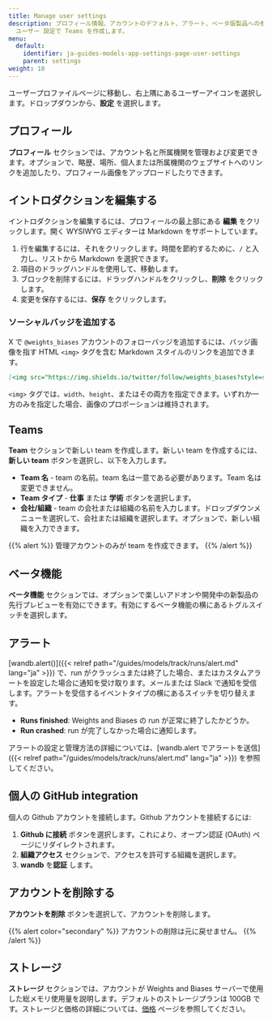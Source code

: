 ```yaml
---
title: Manage user settings
description: プロフィール情報、アカウントのデフォルト、アラート、ベータ版製品への参加、GitHub インテグレーション、ストレージ使用量、アカウントの有効化を管理し、
  ユーザー 設定で Teams を作成します。
menu:
  default:
    identifier: ja-guides-models-app-settings-page-user-settings
    parent: settings
weight: 10
---
```


ユーザープロファイルページに移動し、右上隅にあるユーザーアイコンを選択します。ドロップダウンから、**設定** を選択します。

## プロフィール

**プロフィール** セクションでは、アカウント名と所属機関を管理および変更できます。オプションで、略歴、場所、個人または所属機関のウェブサイトへのリンクを追加したり、プロフィール画像をアップロードしたりできます。

## イントロダクションを編集する

イントロダクションを編集するには、プロフィールの最上部にある **編集** をクリックします。開く WYSIWYG エディターは Markdown をサポートしています。
1. 行を編集するには、それをクリックします。時間を節約するために、`/` と入力し、リストから Markdown を選択できます。
1. 項目のドラッグハンドルを使用して、移動します。
1. ブロックを削除するには、ドラッグハンドルをクリックし、**削除** をクリックします。
1. 変更を保存するには、**保存** をクリックします。

### ソーシャルバッジを追加する

X で `@weights_biases` アカウントのフォローバッジを追加するには、バッジ画像を指す HTML `<img>` タグを含む Markdown スタイルのリンクを追加できます。

```markdown
[<img src="https://img.shields.io/twitter/follow/weights_biases?style=social" alt="X: @weights_biases" >](https://x.com/intent/follow?screen_name=weights_biases)
```
`<img>` タグでは、`width`、`height`、またはその両方を指定できます。いずれか一方のみを指定した場合、画像のプロポーションは維持されます。

## Teams

**Team** セクションで新しい team を作成します。新しい team を作成するには、**新しい team** ボタンを選択し、以下を入力します。

* **Team 名** - team の名前。team 名は一意である必要があります。Team 名は変更できません。
* **Team タイプ** - **仕事** または **学術** ボタンを選択します。
* **会社/組織** - team の会社または組織の名前を入力します。ドロップダウンメニューを選択して、会社または組織を選択します。オプションで、新しい組織を入力できます。

{{% alert %}}
管理アカウントのみが team を作成できます。
{{% /alert %}}

## ベータ機能

**ベータ機能** セクションでは、オプションで楽しいアドオンや開発中の新製品の先行プレビューを有効にできます。有効にするベータ機能の横にあるトグルスイッチを選択します。

## アラート

[wandb.alert()]({{< relref path="/guides/models/track/runs/alert.md" lang="ja" >}}) で、run がクラッシュまたは終了した場合、またはカスタムアラートを設定した場合に通知を受け取ります。メールまたは Slack で通知を受信します。アラートを受信するイベントタイプの横にあるスイッチを切り替えます。

* **Runs finished**: Weights and Biases の run が正常に終了したかどうか。
* **Run crashed**: run が完了しなかった場合に通知します。

アラートの設定と管理方法の詳細については、[wandb.alert でアラートを送信]({{< relref path="/guides/models/track/runs/alert.md" lang="ja" >}}) を参照してください。

## 個人の GitHub integration

個人の Github アカウントを接続します。Github アカウントを接続するには:

1. **Github に接続** ボタンを選択します。これにより、オープン認証 (OAuth) ページにリダイレクトされます。
2. **組織アクセス** セクションで、アクセスを許可する組織を選択します。
3. **wandb** を**認証** します。

## アカウントを削除する

**アカウントを削除** ボタンを選択して、アカウントを削除します。

{{% alert color="secondary" %}}
アカウントの削除は元に戻せません。
{{% /alert %}}

## ストレージ

**ストレージ** セクションでは、アカウントが Weights and Biases サーバーで使用した総メモリ使用量を説明します。デフォルトのストレージプランは 100GB です。ストレージと価格の詳細については、[価格](https://wandb.ai/site/pricing) ページを参照してください。
